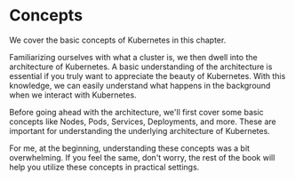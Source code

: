 # Concepts

We cover the basic concepts of Kubernetes in this chapter. 

Familiarizing ourselves with what a cluster is, we then dwell into the architecture of Kubernetes. A basic understanding of the architecture is essential if you truly want to appreciate the beauty of Kubernetes. With this knowledge, we can easily understand what happens in the background when we interact with Kubernetes. 

Before going ahead with the architecture, we'll first cover some basic concepts like Nodes, Pods, Services, Deployments, and more. These are important for understanding the underlying architecture of Kubernetes.

For me, at the beginning, understanding these concepts was a bit overwhelming. If you feel the same, don't worry, the rest of the book will help you utilize these concepts in practical settings. 